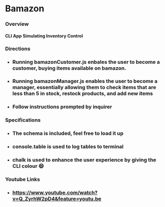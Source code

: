# Bamazon

### Overview
#### CLI App Simulating Inventory Control

### Directions
* ### Running bamazonCustomer.js enbales the user to become a customer, buying items available on bamazon.
* ### Running bamazonManager.js enables the user to become a manager, essentially allowing them to check items that are less than 5 in stock, restock products, and add new items
* ### Follow instructions prompted by inquirer

### Specifications
* ### The schema is included, feel free to load it up
* ### console.table is used to log tables to terminal
* ### chalk is used to enhance the user experience by giving the CLI colour :smile:

### Youtube Links
* ### https://www.youtube.com/watch?v=Q_ZyrhW2pD4&feature=youtu.be